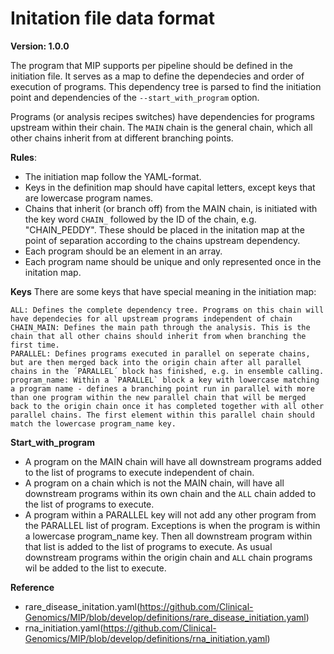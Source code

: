 # Initation file data format

**Version: 1.0.0**

The program that MIP supports per pipeline should be defined in the initiation file. It serves as a map to define the dependecies and order of execution of programs. This dependency tree is parsed to find the initiation point and dependencies of the `--start_with_program` option.

Programs (or analysis recipes switches) have dependencies for programs upstream within their chain. The `MAIN` chain is the general chain, which all other chains inherit from at different branching points. 

**Rules**:
- The initiation map follow the YAML-format.
- Keys in the definition map should have capital letters, except keys that are lowercase program names.
- Chains that inherit (or branch off) from the MAIN chain, is initiated with the key word `CHAIN_` followed by the ID of the chain, e.g. "CHAIN_PEDDY". These should be placed in the initation map at the point of separation according to the chains upstream dependency.
- Each program should be an element in an array.
- Each program name should be unique and only represented once in the initation map.

**Keys**
There are some keys that have special meaning in the initiation map:
```
ALL: Defines the complete dependency tree. Programs on this chain will have dependecies for all upstream programs independent of chain 
CHAIN_MAIN: Defines the main path through the analysis. This is the chain that all other chains should inherit from when branching the first time.
PARALLEL: Defines programs executed in parallel on seperate chains, but are then merged back into the origin chain after all parallel chains in the ´PARALLEL´ block has finished, e.g. in ensemble calling.
program_name: Within a `PARALLEL` block a key with lowercase matching a program name - defines a branching point run in parallel with more than one program within the new parallel chain that will be merged back to the origin chain once it has completed together with all other parallel chains. The first element within this parallel chain should match the lowercase program_name key. 
```

**Start_with_program**
- A program on the MAIN chain will have all downstream programs added to the list of programs to execute independent of chain.
- A program on a chain which is not the MAIN chain, will have all downstream programs within its own chain and the `ALL` chain added to the list of programs to execute.
- A program within a PARALLEL key will not add any other program from the PARALLEL list of program. Exceptions is when the program is within a lowercase program_name key. Then all downstream program within that list is added to the list of programs to execute. As usual downstream programs within the origin chain and `ALL` chain programs wil be added to the list to execute. 

**Reference**
- rare_disease_initation.yaml(https://github.com/Clinical-Genomics/MIP/blob/develop/definitions/rare_disease_initiation.yaml)
- rna_initiation.yaml(https://github.com/Clinical-Genomics/MIP/blob/develop/definitions/rna_initiation.yaml)


